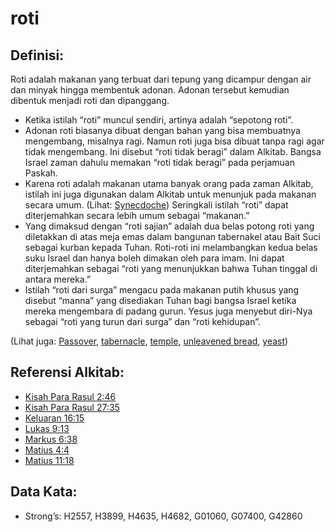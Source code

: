# roti

## Definisi:

Roti adalah makanan yang terbuat dari tepung yang dicampur dengan air dan minyak hingga membentuk adonan. Adonan tersebut kemudian dibentuk menjadi roti dan dipanggang.

* Ketika istilah “roti” muncul sendiri, artinya adalah “sepotong roti”.
* Adonan roti biasanya dibuat dengan bahan yang bisa membuatnya mengembang, misalnya ragi. Namun roti juga bisa dibuat tanpa ragi agar tidak mengembang. Ini disebut “roti tidak beragi” dalam Alkitab. Bangsa Israel zaman dahulu memakan “roti tidak beragi” pada perjamuan Paskah.
* Karena roti adalah makanan utama banyak orang pada zaman Alkitab, istilah ini juga digunakan dalam Alkitab untuk menunjuk pada makanan secara umum. (Lihat: [Synecdoche](rc://en/ta/man/translate/figs-synecdoche)) Seringkali istilah “roti” dapat diterjemahkan secara lebih umum sebagai “makanan.”
* Yang dimaksud dengan “roti sajian” adalah dua belas potong roti yang diletakkan di atas meja emas dalam bangunan tabernakel atau Bait Suci sebagai kurban kepada Tuhan. Roti-roti ini melambangkan kedua belas suku Israel dan hanya boleh dimakan oleh para imam. Ini dapat diterjemahkan sebagai “roti yang menunjukkan bahwa Tuhan tinggal di antara mereka.”
* Istilah “roti dari surga” mengacu pada makanan putih khusus yang disebut “manna” yang disediakan Tuhan bagi bangsa Israel ketika mereka mengembara di padang gurun. Yesus juga menyebut diri-Nya sebagai “roti yang turun dari surga” dan “roti kehidupan”.

(Lihat juga: [Passover](../kt/passover.md), [tabernacle](../kt/tabernacle.md), [temple](../kt/temple.md), [unleavened bread](../kt/unleavenedbread.md), [yeast](../other/yeast.md))

## Referensi Alkitab:

* [Kisah Para Rasul 2:46](rc://en/tn/help/act/02/46)
* [Kisah Para Rasul 27:35](rc://en/tn/help/act/27/35)
* [Keluaran 16:15](rc://en/tn/help/exo/16/15)
* [Lukas 9:13](rc://en/tn/help/luk/09/13)
* [Markus 6:38](rc://en/tn/help/mrk/06/38)
* [Matius 4:4](rc://en/tn/help/mat/04/04)
* [Matius 11:18](rc://en/tn/help/mat/11/18)

## Data Kata:

* Strong’s: H2557, H3899, H4635, H4682, G01060, G07400, G42860
